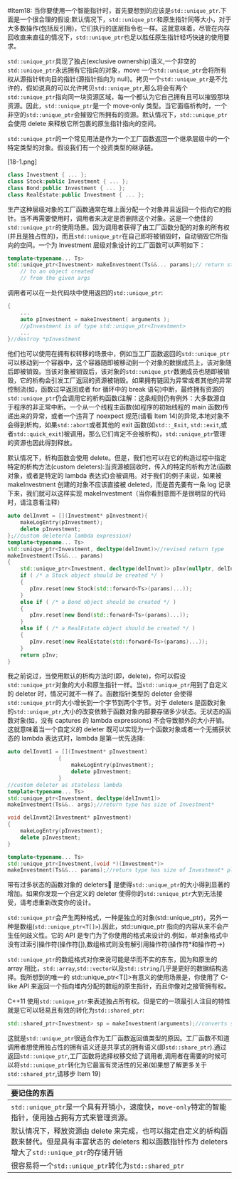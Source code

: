 #Item18:
当你要使用一个智能指针时，首先要想到的应该是`std::unique_ptr`.下面是一个很合理的假设:默认情况下，`std::unique_ptr`和原生指针同等大小，对于大多数操作(包括反引用)，它们执行的底层指令也一样。这就意味着，尽管在内存回收直来直往的情况下，`std::unique_ptr`也足以胜任原生指针轻巧快速的使用要求。

`std::unique_ptr`具现了独占(exclusive ownership)语义,一个非空的`std::unique_ptr`永远拥有它指向的对象，move 一个`std::unique_ptr`会将所有权从源指针转向目的指针(源指针指向为 null)。拷贝一个`std::unique_ptr`是不允许的，假如说真的可以允许拷贝`std::unique_ptr`,那么将会有两个`std::unique_ptr`指向同一块资源区域，每一个都认为它自己拥有且可以摧毁那块资源。因此，`std::unique_ptr`是一个 move-only 类型。当它面临析构时，一个非空的`std::unique_ptr`会摧毁它所拥有的资源。默认情况下，`std::unique_ptr`会使用 delete 来释放它所包裹的原生指针指向的空间。

`std::unique_ptr`的一个常见用法是作为一个工厂函数返回一个继承层级中的一个特定类型的对象。假设我们有一个投资类型的继承链。

[18-1.png]

```cpp
class Investment { ... };
class Stock:public Investment { ... };
class Bond:public Investment { ... };
class RealEstate:public Investment { ... };
```

生产这种层级对象的工厂函数通常在堆上面分配一个对象并且返回一个指向它的指针。当不再需要使用时，调用者来决定是否删除这个对象。这是一个绝佳的`std::unique_ptr`的使用场景。因为调用者获得了由工厂函数分配的对象的所有权(并且是独占性的)，而且`std::unique_ptr`在自己即将被销毁时，自动销毁它所指向的空间。一个为 Investment 层级对象设计的工厂函数可以声明如下：

```cpp
template<typename... Ts>
std::unique_ptr<Investment> makeInvestment(Ts&&... params);// return std::unique_ptr
    // to an object created
    // from the given args
```

调用者可以在一处代码块中使用返回的`std::unique_ptr`:

```cpp
{
	...
	auto pInvestment = makeInvestment( arguments );
	//pInvestment is of type std::unique_ptr<Investment>
	...
}//destroy *pInvestment
```

他们也可以使用在拥有权转移的场景中，例如当工厂函数返回的`std::unique_ptr`可以移动到一个容器中，这个容器随即被移动到一个对象的数据成员上，该对象随后即被销毁。当该对象被销毁后，该对象的`std::unique_ptr`数据成员也随即被销毁，它的析构会引发工厂返回的资源被销毁。如果拥有链因为异常或者其他的异常控制流(如，函数过早返回或者 for 循环中的 break 语句)中断，最终拥有资源的`std::unique_ptr`仍会调用它的析构函数(注解：这条规则仍有例外：大多数源自于程序的非正常中断。一个从一个线程主函数(如程序的初始线程的 main 函数)传递出来的异常，或者一个违背了 noexpect 规范(请看 Item 14)的异常,本地对象不会得到析构，如果`std::abort`或者其他的 exit 函数(如`std::_Exit`, `std::exit`,或者`std::quick_exit`)被调用，那么它们肯定不会被析构)，`std::unique_ptr`管理的资源也因此得到释放。

默认情况下，析构函数会使用 delete。但是，我们也可以在它的构造过程中指定特定的析构方法(custom deleters):当资源被回收时，传入的特定的析构方法(函数对象，或者是特定的 lambda 表达式)会被调用。对于我们的例子来说，如果被 makeInvestment 创建的对象不应该直接被 deleted，而是首先要有一条 log 记录下来，我们就可以这样实现 makeInvestment（当你看到意图不是很明显的代码时，请注意看注释）

```cpp
auto delInvmt = [](Investment* pInvestment){
	makeLogEntry(pInvestment);
	delete pInvestment;
};//custom deleter(a lambda expression)
template<typename... Ts>
std::unique_ptr<Investment, decltype(delInvmt)>//revised return type
makeInvestment(Ts&&... params)
{
	std::unique_ptr<Investment, decltype(delInvmt)> pInv(nullptr, delInvmt);//ptr to be returned
	if ( /* a Stock object should be created */ )
	{
       pInv.reset(new Stock(std::forward<Ts>(params)...));
    }
    else if ( /* a Bond object should be created */ )
    {
       pInv.reset(new Bond(std::forward<Ts>(params)...));
    }
    else if ( /* a RealEstate object should be created */ )
    {
       pInv.reset(new RealEstate(std::forward<Ts>(params)...));
    }
    return pInv;
}
```

我之前说过，当使用默认的析构方法时(即，delete)，你可以假设`std::unique_ptr`对象的大小和原生指针一样。当`std::unique_ptr`用到了自定义的 deleter 时，情况可就不一样了。函数指针类型的 deleter 会使得`std::unique_ptr`的大小增长到一个字节到两个字节。对于 deleters 是函数对象的`std::unique_ptr`,大小的改变依赖于函数对象内部要存储多少状态。无状态的函数对象(如，没有 captures 的 lambda expressions) 不会导致额外的大小开销。这就意味着当一个自定义的 deleter 既可以实现为一个函数对象或者一个无捕获状态的 lambda 表达式时，lambda 是第一优先选择:

```cpp
auto delInvmt1 = [](Investment* pInvestment)
				{
					makeLogEntry(pInvestment);
					delete pInvestment;
				}
//custom deleter as stateless lambda
template<typename... Ts>
std::unique_ptr<Investment, decltype(delInvmt1)>
makeInvestment(Ts&&.. args);//return type has size of Investment*

void delInvmt2(Investment* pInvestment)
{
	makeLogEntry(pInvestment);
	delete pInvestment;
}

template<typename... Ts>
std::unique_ptr<Investment,(void *)(Investment*)>
makeInvestment(Ts&&... params);//return type has size of Investment* plus at least size of function pointer!
```

带有过多状态的函数对象的 deleters 是使得`std::unique_ptr`的大小得到显著的增加。如果你发现一个自定义的 deleter 使得你的`std::unique_ptr`大到无法接受，请考虑重新改变你的设计。

`std::unique_ptr`会产生两种格式，一种是独立的对象(std::unique_ptr<T>)，另外一种是数组(`std::unique_ptr<T[]>`).因此，std::unique_ptr 指向的内容从来不会产生任何歧义性。它的 API 是专门为了你使用的格式来设计的.例如，单对象格式中没有过索引操作符(操作符[]),数组格式则没有解引用操作符(操作符\*和操作符->)

`std::unique_ptr`的数组格式对你来说可能是华而不实的东东，因为和原生的 array 相比，`std::array`,`std::vector`以及`std::string`几乎是更好的数据结构选择。我所想到的唯一的 std::unique_ptr<T[]>有意义的使用场景是，你使用了 C-like API 来返回一个指向堆内分配的数组的原生指针，而且你像对之接管拥有权。

C++11 使用`std::unique_ptr`来表述独占所有权。但是它的一项最引人注目的特性就是它可以轻易且有效的转化为`std::shared_ptr`:

```cpp
std::shared_ptr<Investment> sp = makeInvestment(arguments);//converts std::unique_ptr to std::shared_ptr
```

这就是`std::unique_ptr`很适合作为工厂函数返回值类型的原因。工厂函数不知道调用者想使用独占性的拥有语义还是共享式的拥有语义(即`std::share_ptr`).通过返回`std::unique_ptr`,工厂函数将选择权移交给了调用者,调用者在需要的时候可以将`std::unique_ptr`转化为它最富有灵活性的兄弟(如果想了解更多关于`std::shared_ptr`,请移步 Item 19)

| 要记住的东西                                                                                                                                                    |
| :-------------------------------------------------------------------------------------------------------------------------------------------------------------- |
| `std::unique_ptr`是一个具有开销小，速度快，`move-only`特定的智能指针，使用独占拥有方式来管理资源。                                                              |
| 默认情况下，释放资源由 delete 来完成，也可以指定自定义的析构函数来替代。但是具有丰富状态的 deleters 和以函数指针作为 deleters 增大了`std::unique_ptr`的存储开销 |
| 很容易将一个`std::unique_ptr`转化为`std::shared_ptr`                                                                                                            |
